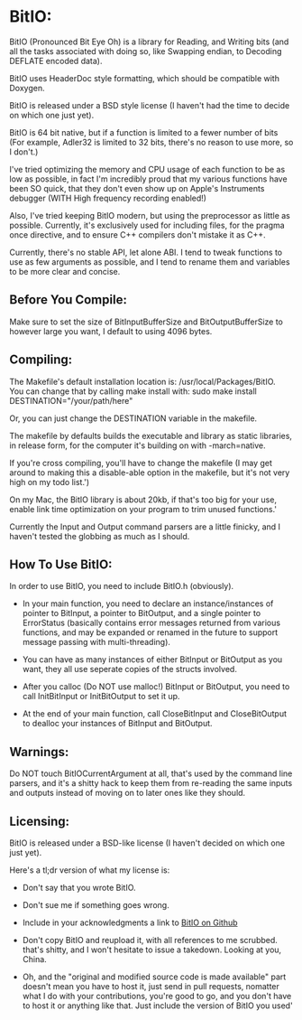 BitIO:
======
BitIO (Pronounced Bit Eye Oh) is a library for Reading, and Writing bits (and all the tasks associated with doing so, like Swapping endian, to Decoding DEFLATE encoded data).  

BitIO uses HeaderDoc style formatting, which should be compatible with Doxygen.  

BitIO is released under a BSD style license (I haven't had the time to decide on which one just yet).  

BitIO is 64 bit native, but if a function is limited to a fewer number of bits (For example, Adler32 is limited to 32 bits, there's no reason to use more, so I don't.)  

I've tried optimizing the memory and CPU usage of each function to be as low as possible, in fact I'm incredibly proud that my various functions have been SO quick, that they don't even show up on Apple's Instruments debugger (WITH High frequency recording enabled!)  

Also, I've tried keeping BitIO modern, but using the preprocessor as little as possible. Currently, it's exclusively used for including files, for the pragma once directive, and to ensure C++ compilers don't mistake it as C++.  

Currently, there's no stable API, let alone ABI. I tend to tweak functions to use as few arguments as possible, and I tend to rename them and variables to be more clear and concise.   

Before You Compile:
-------------------
Make sure to set the size of BitInputBufferSize and BitOutputBufferSize to however large you want, I default to using 4096 bytes.  



Compiling:
------------------
The Makefile's default installation location is: /usr/local/Packages/BitIO.   
You can change that by calling make install with: sudo make install DESTINATION="/your/path/here"  

Or, you can just change the DESTINATION variable in the makefile.  

The makefile by defaults builds the executable and library as static libraries, in release form, for the computer it's building on with -march=native.  

If you're cross compiling, you'll have to change the makefile (I may get around to making this a disable-able option in the makefile, but it's not very high on my todo list.')  

On my Mac, the BitIO library is about 20kb, if that's too big for your use, enable link time optimization on your program to trim unused functions.'  

Currently the Input and Output command parsers are a little finicky, and I haven't tested the globbing as much as I should.  

How To Use BitIO:
------------------

In order to use BitIO, you need to include BitIO.h (obviously).  

* In your main function, you need to declare an instance/instances of pointer to BitInput, a pointer to BitOutput, and a single pointer to ErrorStatus (basically contains error messages returned from various functions, and may be expanded or renamed in the future to support message passing with multi-threading).  

* You can have as many instances of either BitInput or BitOutput as you want, they all use seperate copies of the structs involved.  

* After you calloc (Do NOT use malloc!) BitInput or BitOutput, you need to call InitBitInput or InitBitOutput to set it up.

* At the end of your main function, call CloseBitInput and CloseBitOutput to dealloc your instances of BitInput and BitOutput.  

Warnings:
------------------
Do NOT touch BitIOCurrentArgument at all, that's used by the command line parsers, and it's a shitty hack to keep them from re-reading the same inputs and outputs instead of moving on to later ones like they should.  

Licensing:
------------------
BitIO is released under a BSD-like license (I haven't decided on which one just yet).  

Here's a tl;dr version of what my license is:  
* Don't say that you wrote BitIO.  
* Don't sue me if something goes wrong.  
* Include in your acknowledgments a link to [BitIO on Github](github.com/BumbleBritches57/BitIO)  

* Don't copy BitIO and reupload it, with all references to me scrubbed. that's shitty, and I won't hesitate to issue a takedown. Looking at you, China.  

* Oh, and the "original and modified source code is made available" part doesn't mean you have to host it, just send in pull requests, nomatter what I do with your contributions, you're good to go, and you don't have to host it or anything like that. Just include the version of BitIO you used'  
